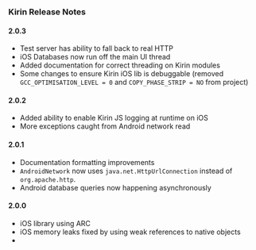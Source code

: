 ### Kirin Release Notes
#### 2.0.3
- Test server has ability to fall back to real HTTP
- iOS Databases now run off the main UI thread
- Added documentation for correct threading on Kirin modules
- Some changes to ensure Kirin iOS lib is debuggable (removed `GCC_OPTIMISATION_LEVEL = 0` and `COPY_PHASE_STRIP = NO` from project)

#### 2.0.2
- Added ability to enable Kirin JS logging at runtime on iOS
- More exceptions caught from Android network read

#### 2.0.1
- Documentation formatting improvements
- `AndroidNetwork` now uses `java.net.HttpUrlConnection` instead of `org.apache.http`.
- Android database queries now happening asynchronously

#### 2.0.0
- iOS library using ARC
- iOS memory leaks fixed by using weak references to native objects
- 
